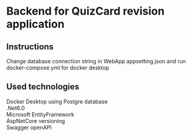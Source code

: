 # Backend for QuizCard revision application
## Instructions
Change database connection string in WebApp appsetting.json and run docker-compose.yml for docker desktop<br />
## Used technologies
Docker Desktop using Postgre database<br />
.Net6.0<br />
Microsoft EntityFramework<br />
AspNetCore versioning<br />
Swagger openAPI<br />
